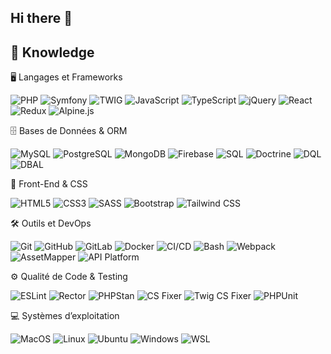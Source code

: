 ## Hi there 👋


## 🔭 Knowledge

🖥️ Langages et Frameworks

![PHP](https://img.shields.io/badge/PHP-777BB4?style=for-the-badge&logo=php&logoColor=white)
![Symfony](https://img.shields.io/badge/Symfony-000000?style=for-the-badge&logo=symfony&logoColor=white)
![TWIG](https://img.shields.io/badge/Twig-8CBB00?style=for-the-badge&logo=twig&logoColor=white)
![JavaScript](https://img.shields.io/badge/JavaScript-F7DF1E?style=for-the-badge&logo=javascript&logoColor=black)
![TypeScript](https://img.shields.io/badge/TypeScript-007ACC?style=for-the-badge&logo=typescript&logoColor=white)
![jQuery](https://img.shields.io/badge/jQuery-0769AD?style=for-the-badge&logo=jquery&logoColor=white)
![React](https://img.shields.io/badge/React-61DAFB?style=for-the-badge&logo=react&logoColor=black)
![Redux](https://img.shields.io/badge/Redux-764ABC?style=for-the-badge&logo=redux&logoColor=white)
![Alpine.js](https://img.shields.io/badge/Alpine.js-77C1D2?style=for-the-badge&logo=alpine.js&logoColor=white)

🗄️ Bases de Données & ORM

![MySQL](https://img.shields.io/badge/MySQL-4479A1?style=for-the-badge&logo=mysql&logoColor=white)
![PostgreSQL](https://img.shields.io/badge/PostgreSQL-4169E1?style=for-the-badge&logo=postgresql&logoColor=white)
![MongoDB](https://img.shields.io/badge/MongoDB-47A248?style=for-the-badge&logo=mongodb&logoColor=white)
![Firebase](https://img.shields.io/badge/Firebase-FFCA28?style=for-the-badge&logo=firebase&logoColor=black)
![SQL](https://img.shields.io/badge/SQL-CC2927?style=for-the-badge&logo=microsoftsqlserver&logoColor=white)
![Doctrine](https://img.shields.io/badge/Doctrine-00758F?style=for-the-badge&logo=doctrine&logoColor=white)
![DQL](https://img.shields.io/badge/DQL-00758F?style=for-the-badge&logo=doctrine&logoColor=white)
![DBAL](https://img.shields.io/badge/DBAL-00758F?style=for-the-badge&logo=doctrine&logoColor=white)

🎨 Front-End & CSS

![HTML5](https://img.shields.io/badge/HTML5-E34F26?style=for-the-badge&logo=html5&logoColor=white)
![CSS3](https://img.shields.io/badge/CSS3-1572B6?style=for-the-badge&logo=css3&logoColor=white)
![SASS](https://img.shields.io/badge/SASS-CC6699?style=for-the-badge&logo=sass&logoColor=white)
![Bootstrap](https://img.shields.io/badge/Bootstrap-7952B3?style=for-the-badge&logo=bootstrap&logoColor=white)
![Tailwind CSS](https://img.shields.io/badge/Tailwind_CSS-38B2AC?style=for-the-badge&logo=tailwind-css&logoColor=white)

🛠️ Outils et DevOps

![Git](https://img.shields.io/badge/Git-F05032?style=for-the-badge&logo=git&logoColor=white)
![GitHub](https://img.shields.io/badge/GitHub-181717?style=for-the-badge&logo=github&logoColor=white)
![GitLab](https://img.shields.io/badge/GitLab-FCA121?style=for-the-badge&logo=gitlab&logoColor=white)
![Docker](https://img.shields.io/badge/Docker-2496ED?style=for-the-badge&logo=docker&logoColor=white)
![CI/CD](https://img.shields.io/badge/CI/CD-0088CC?style=for-the-badge&logo=githubactions&logoColor=white)
![Bash](https://img.shields.io/badge/Bash-4EAA25?style=for-the-badge&logo=gnubash&logoColor=white)
![Webpack](https://img.shields.io/badge/Webpack-8DD6F9?style=for-the-badge&logo=webpack&logoColor=black)
![AssetMapper](https://img.shields.io/badge/AssetMapper-333?style=for-the-badge&logo=webpack&logoColor=white)
![API Platform](https://img.shields.io/badge/API%20Platform-0088CC?style=for-the-badge&logo=apiplatform&logoColor=white)

⚙️ Qualité de Code & Testing

![ESLint](https://img.shields.io/badge/ESLint-4B32C3?style=for-the-badge&logo=eslint&logoColor=white)
![Rector](https://img.shields.io/badge/Rector-0A66C2?style=for-the-badge&logo=php&logoColor=white)
![PHPStan](https://img.shields.io/badge/PHPStan-4B32C3?style=for-the-badge&logo=php&logoColor=white)
![CS Fixer](https://img.shields.io/badge/CSFixer-EC1C24?style=for-the-badge&logo=php&logoColor=white)
![Twig CS Fixer](https://img.shields.io/badge/TwigCSFixer-8CBB00?style=for-the-badge&logo=twig&logoColor=white)
![PHPUnit](https://img.shields.io/badge/PHPUnit-4B32C3?style=for-the-badge&logo=php&logoColor=white)

💻 Systèmes d’exploitation

![MacOS](https://img.shields.io/badge/MacOS-000000?style=for-the-badge&logo=apple&logoColor=white)
![Linux](https://img.shields.io/badge/Linux-FCC624?style=for-the-badge&logo=linux&logoColor=black)
![Ubuntu](https://img.shields.io/badge/Ubuntu-E95420?style=for-the-badge&logo=ubuntu&logoColor=white)
![Windows](https://img.shields.io/badge/Windows-0078D6?style=for-the-badge&logo=windows&logoColor=white)
![WSL](https://img.shields.io/badge/WSL-4EAA25?style=for-the-badge&logo=linux&logoColor=white)

<!--
**3abkerim/3abkerim** is a ✨ _special_ ✨ repository because its `README.md` (this file) appears on your GitHub profile.

Here are some ideas to get you started:

- 🔭 I’m currently working on ...
- 🌱 I’m currently learning ...
- 👯 I’m looking to collaborate on ...
- 🤔 I’m looking for help with ...
- 💬 Ask me about ...
- 📫 How to reach me: ...
- 😄 Pronouns: ...
- ⚡ Fun fact: ...
-->
